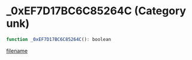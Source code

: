 # _0xEF7D17BC6C85264C (Category unk)

```js
function _0xEF7D17BC6C85264C(): boolean
```

[filename](_0xEF7D17BC6C85264C_m.md ':include')